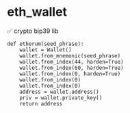 # eth_wallet
✅ crypto bip39 lib


```from eth_wallet import Wallet
def etherum(seed_phrase):
	wallet = Wallet()
	wallet.from_mnemonic(seed_phrase)
	wallet.from_index(44, harden=True)
	wallet.from_index(60, harden=True)
	wallet.from_index(0, harden=True)
	wallet.from_index(0)
	wallet.from_index(0)
	address = wallet.address()
	priv = wallet.private_key()
	return address
